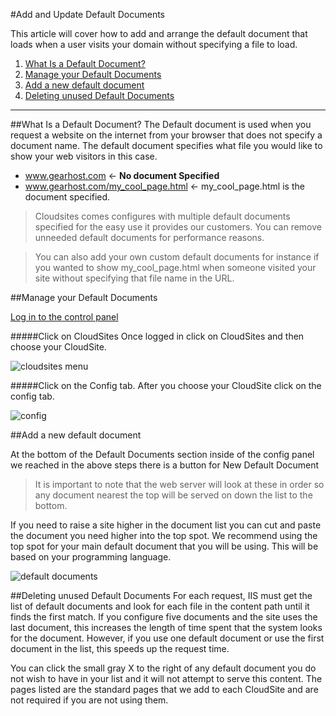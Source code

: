 #Add and Update Default Documents

This article will cover how to add and arrange the default document that loads when a user visits your domain without specifying a file to load.

1. [What Is a Default Document?](https://www.gearhost.com/documentation/manage-default-documents#user-content-what-is-a-default-document)
2. [Manage your Default Documents](https://www.gearhost.com/documentation/manage-default-documents#user-content-manage-your-default-documents)
3. [Add a new default document](https://www.gearhost.com/documentation/manage-default-documents#user-content-add-a-new-default-document)
4. [Deleting unused Default Documents](https://www.gearhost.com/documentation/manage-default-documents#user-content-deleting-unused-default-documents)



***

##What Is a Default Document?
The Default document is used when you request a website on the internet from your browser that does not specify a document name. The default document specifies what file you would like to show your web visitors in this case.   

- www.gearhost.com <- **No document Specified**
- www.gearhost.com/my_cool_page.html <- my_cool_page.html is the document specified.

>Cloudsites comes configures with multiple default documents specified for the easy use it provides our customers. You can remove unneeded default documents for performance reasons.  

>You can also add your own custom default documents for instance if you wanted to show my_cool_page.html when someone visited your site without specifying that file name in the URL.


##Manage your Default Documents
 
[Log in to the control panel][Login-Link]

#####Click on CloudSites
Once logged in click on CloudSites and then choose your CloudSite.

![cloudsites menu][menu-cloudsites]

#####Click on the Config tab.
After you choose your CloudSite click on the config tab. 

![config][tab-config]

##Add a new default document

At the bottom of the Default Documents section inside of the config panel we reached in the above steps there is a button for New Default Document

>It is important to note that the web server will look at these in order so any document nearest the top will be served on down the list to the bottom.

If you need to raise a site higher in the document list you can cut and paste the document you need higher into the top spot.  We recommend using the top spot for your main default document that you will be using.  This will be based on your programming language.

![default documents][default-documents]

##Deleting unused Default Documents
For each request, IIS must get the list of default documents and look for each file in the content path until it finds the first match. If you configure five documents and the site uses the last document, this increases the length of time spent that the system looks for the document. However, if you use one default document or use the first document in the list, this speeds up the request time.

You can click the small gray X to the right of any default document you do not wish to have in your list and it will not attempt to serve this content.  The pages listed are the standard pages that we add to each CloudSite and are not required if you are not using them.


[gearhost]: https://my.gearhost.com

[Login-Link]:https://my.gearhost.com/Account/Login


[default-documents]: https://raw.githubusercontent.com/GearHost/docs/master/Images/default-documents.png
[menu-cloudsites]: https://raw.githubusercontent.com/GearHost/docs/master/Images/menu-cloudsites.png
[login]: https://raw.githubusercontent.com/GearHost/docs/master/Images/login.png
[tab-config]: https://raw.githubusercontent.com/GearHost/docs/master/Images/tab-config.png
